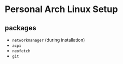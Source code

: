 # Personal Arch Linux Setup

## packages
* `networkmanager` (during installation)
* `acpi`
* `neofetch`
* `git`
